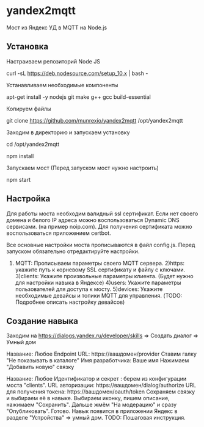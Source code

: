 # yandex2mqtt
Мост из Яндекс УД в MQTT на Node.js

## Установка

Настраиваем репозиторий Node JS

curl -sL https://deb.nodesource.com/setup_10.x | bash -

Устанавливаем необходимые компоненты

apt-get install -y nodejs git make g++ gcc build-essential

Копируем файлы

git clone https://github.com/munrexio/yandex2mqtt /opt/yandex2mqtt

Заходим в директорию и запускаем установку

cd /opt/yandex2mqtt

npm install

Запускаем мост  (Перед запуском мост нужно настроить)

npm start

## Настройка

Для работы моста необходим валидный ssl сертификат. Если нет своего домена и белого IP адреса можно воспользоваться Dynamic DNS  сервисами. (на пример noip.com). Для получения сертификата можно воспользоваться приложением certbot. 

Все основные настройки моста прописываются в файл config.js. Перед запуском обязательно отредактируйте настройки. 

1) MQTT: Прописываем параметры своего MQTT сервера.
2)https: укажите путь к корневому SSL сертификату и файлу с ключами. 
3)clients: Укажите произвольные параметры клиента. (Будет нужно для настройки навыка в Яндексе)
4)users: Укажите параметры пользователей для доступа к мосту.
5)devices: Укажите необходимые девайсы и топики MQTT для управления. (TODO: Подробнее описать настройку девайсов)

## Создание навыка

Заходим на https://dialogs.yandex.ru/developer/skills => Создать диалог => Умный дом

Название: Любое
Endpoint URL: https://вашдомен/provider
Ставим галку "Не показывать в каталоге"
Имя разработчика: Ваше имя
Нажимаем "Добавить новую" связку

Название: Любое
Идентификатор  и секрет : берем из конфигурации моста "clients".
URL авторизации: https://вашдомен/dialog/authorize
URL для получения токена: https://вашдомен/oauth/token
Сохраняем связку и выбираем её в навыке. Выбираем иконку, пишем описание, нажимаем "Сохранить". 
Дальше жмём "На модерацию" и сразу "Опубликовать". Готово. 
Навык появится в приложении Яндекс в разделе "Устройства" => умный дом. 
TODO: Пошаговая инструкция.
